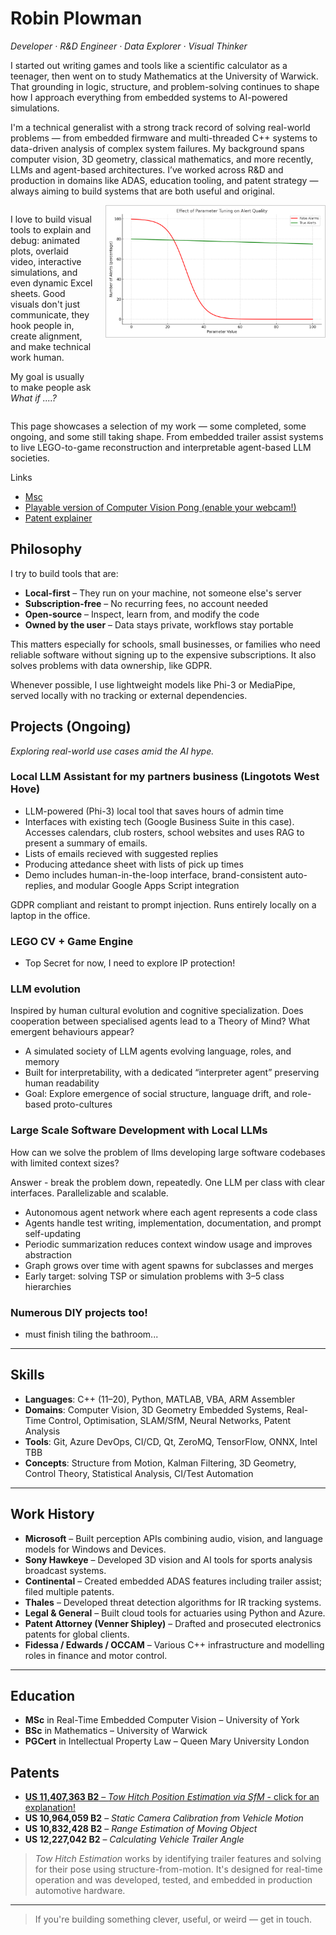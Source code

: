 # Robin Plowman

*Developer · R\&D Engineer · Data Explorer · Visual Thinker*

I started out writing games and tools like a scientific calculator as a teenager, then went on to study Mathematics at the University of Warwick. That grounding in logic, structure, and problem-solving continues to shape how I approach everything from embedded systems to AI-powered simulations.

I'm a technical generalist with a strong track record of solving real-world problems — from embedded firmware and multi-threaded C++ systems to data-driven analysis of complex system failures. My background spans computer vision, 3D geometry, classical mathematics, and more recently, LLMs and agent-based architectures. I’ve worked across R&D and production in domains like ADAS, education tooling, and patent strategy — always aiming to build systems that are both useful and original.


<div style="display: flex; align-items: flex-start;">
  <div style="flex: 1; padding-right: 20px;">
  <p></p>
    <p>I love to build visual tools to explain and debug: animated plots, overlaid video, interactive simulations, and even dynamic Excel sheets. Good visuals don't just communicate, they hook people in, create alignment, and make technical work human.</p>
    <p>My goal is usually to make people ask <i>What if ....?</i></p>
  </div>
  <img src="images/alert_graph_red_green.png" alt="True Alerts (True Positives) vs False Alarms (False Positives)" style="width: 350px; border: 1px solid #ccc;" />
</div>

This page showcases a selection of my work — some completed, some ongoing, and some still taking shape. From embedded trailer assist systems to live LEGO-to-game reconstruction and interpretable agent-based LLM societies.

Links
- [Msc](Msc.md)
- [Playable version of Computer Vision Pong (enable your webcam!)](HandPong.html)
- [Patent explainer](Tow_Hitch_Position_Estimation_SfM.md)

## Philosophy

I try to build tools that are:

* **Local-first** – They run on your machine, not someone else's server
* **Subscription-free** – No recurring fees, no account needed
* **Open-source** – Inspect, learn from, and modify the code
* **Owned by the user** – Data stays private, workflows stay portable

This matters especially for schools, small businesses, or families who need reliable software without signing up to the expensive subscriptions. It also solves problems with data ownership, like GDPR.

Whenever possible, I use lightweight models like Phi-3 or MediaPipe, served locally with no tracking or external dependencies.

## Projects (Ongoing)

*Exploring real-world use cases amid the AI hype.*


### Local LLM Assistant for my partners business (Lingotots West Hove)
- LLM-powered (Phi-3) local tool that saves hours of admin time
- Interfaces with existing tech (Google Business Suite in this case). Accesses calendars, club rosters, school websites and uses RAG to present a summary of emails. 
- Lists of emails recieved with suggested replies
- Producing attedance sheet with lists of pick up times
- Demo includes human-in-the-loop interface, brand-consistent auto-replies, and modular Google Apps Script integration

GDPR compliant and reistant to prompt injection. 
Runs entirely locally on a laptop in the office.

### LEGO CV + Game Engine
- Top Secret for now, I need to explore IP protection!

### LLM evolution

Inspired by human cultural evolution and cognitive specialization. Does cooperation between specialised agents lead to a Theory of Mind? What emergent behaviours appear?

- A simulated society of LLM agents evolving language, roles, and memory
- Built for interpretability, with a dedicated “interpreter agent” preserving human readability
- Goal: Explore emergence of social structure, language drift, and role-based proto-cultures

### Large Scale Software Development with Local LLMs
How can we solve the problem of llms developing large software codebases with limited context sizes?

Answer - break the problem down, repeatedly. One LLM per class with clear interfaces. Parallelizable and scalable.

- Autonomous agent network where each agent represents a code class
- Agents handle test writing, implementation, documentation, and prompt self-updating
- Periodic summarization reduces context window usage and improves abstraction
- Graph grows over time with agent spawns for subclasses and merges
- Early target: solving TSP or simulation problems with 3–5 class hierarchies


### Numerous DIY projects too!
- must finish tiling the bathroom...

---

## Skills

* **Languages**: C++ (11–20), Python, MATLAB, VBA, ARM Assembler
* **Domains**: Computer Vision, 3D Geometry Embedded Systems, Real-Time Control, Optimisation, SLAM/SfM, Neural Networks, Patent Analysis
* **Tools**: Git, Azure DevOps, CI/CD, Qt, ZeroMQ, TensorFlow, ONNX, Intel TBB
* **Concepts**: Structure from Motion, Kalman Filtering, 3D Geometry, Control Theory, Statistical Analysis, CI/Test Automation

---

## Work History

* **Microsoft** – Built perception APIs combining audio, vision, and language models for Windows and Devices.
* **Sony Hawkeye** – Developed 3D vision and AI tools for sports analysis broadcast systems.
* **Continental** – Created embedded ADAS features including trailer assist; filed multiple patents.
* **Thales** – Developed threat detection algorithms for IR tracking systems.
* **Legal & General** – Built cloud tools for actuaries using Python and Azure.
* **Patent Attorney (Venner Shipley)** – Drafted and prosecuted electronics patents for global clients.
* **Fidessa / Edwards / OCCAM** – Various C++ infrastructure and modelling roles in finance and motor control.

---

## Education

* **MSc** in Real-Time Embedded Computer Vision – University of York
* **BSc** in Mathematics – University of Warwick
* **PGCert** in Intellectual Property Law – Queen Mary University London

## Patents

* [**US 11,407,363 B2**](Tow_Hitch_Position_Estimation_SfM)[ – ](Tow_Hitch_Position_Estimation_SfM)[*Tow Hitch Position Estimation via SfM*](Tow_Hitch_Position_Estimation_SfM)[ - click for an explanation!](Tow_Hitch_Position_Estimation_SfM)
* **US 10,964,059 B2** – *Static Camera Calibration from Vehicle Motion*
* **US 10,832,428 B2** – *Range Estimation of Moving Object*
* **US 12,227,042 B2** – *Calculating Vehicle Trailer Angle*

> *Tow Hitch Estimation* works by identifying trailer features and solving for their pose using structure-from-motion. It's designed for real-time operation and was developed, tested, and embedded in production automotive hardware.

---

> If you're building something clever, useful, or weird — get in touch.
